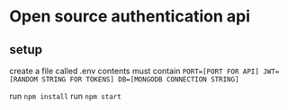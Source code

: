 # Open source authentication api

## setup
create a file called .env
contents must contain
`
PORT=[PORT FOR API]
JWT=[RANDOM STRING FOR TOKENS]
DB=[MONGODB CONNECTION STRING]
`

run `npm install`
run `npm start`
